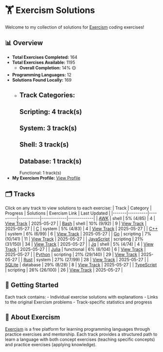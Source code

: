 # 🏋️ Exercism Solutions
Welcome to my collection of solutions for [Exercism](https://exercism.org/) coding
exercises!
## 📊 Overview
- **Total Exercises Completed:**
164
- **Total Exercises Available:**
1195
    - **Overall Completion:**
    14%
    🟡
- **Programming Languages:**
12
- **Solutions Found Locally:**
169
    - **Track Categories:**
        -
        Scripting:
        4
        track(s)
        -
        System:
        3
        track(s)
        -
        Shell:
        3
        track(s)
        -
        Database:
        1
        track(s)
        -
        Functional:
        1
        track(s)
- **My Exercism Profile:** [View Profile](https://exercism.org/profiles/princemuel)
## 🗂️ Tracks
Click on any track to view solutions to each exercise:
| Track | Category | Progress | Solutions | Exercism Link | Last Updated |
|-------|----------|----------|-----------|-------------|-------------|
    | [AWK](awk/README.md) |
    shell
    |
    5% (4/85)
    |
    4
    | [View Track](https://exercism.org/tracks/awk) |
    2025-05-27
    |
    | [Bash](bash/README.md) |
    shell
    |
    10% (9/92)
    |
    9
    | [View Track](https://exercism.org/tracks/bash) |
    2025-05-27
    |
    | [C](c/README.md) |
    system
    |
    5% (4/83)
    |
    4
    | [View Track](https://exercism.org/tracks/c) |
    2025-05-27
    |
    | [C++](cpp/README.md) |
    system
    |
    6% (6/99)
    |
    6
    | [View Track](https://exercism.org/tracks/cpp) |
    2025-05-27
    |
    | [Go](go/README.md) |
    scripting
    |
    7% (10/141)
    |
    11
    | [View Track](https://exercism.org/tracks/go) |
    2025-05-27
    |
    | [JavaScript](javascript/README.md) |
    scripting
    |
    21% (31/150)
    |
    34
    | [View Track](https://exercism.org/tracks/javascript) |
    2025-05-27
    |
    | [Jq](jq/README.md) |
    shell
    |
    5% (4/74)
    |
    4
    | [View Track](https://exercism.org/tracks/jq) |
    2025-05-27
    |
    | [Julia](julia/README.md) |
    functional
    |
    6% (6/104)
    |
    6
    | [View Track](https://exercism.org/tracks/julia) |
    2025-05-27
    |
    | [Python](python/README.md) |
    scripting
    |
    21% (29/140)
    |
    29
    | [View Track](https://exercism.org/tracks/python) |
    2025-05-27
    |
    | [Rust](rust/README.md) |
    system
    |
    27% (27/99)
    |
    28
    | [View Track](https://exercism.org/tracks/rust) |
    2025-05-27
    |
    | [SQLite](sqlite/README.md) |
    database
    |
    29% (8/28)
    |
    8
    | [View Track](https://exercism.org/tracks/sqlite) |
    2025-05-27
    |
    | [TypeScript](typescript/README.md) |
    scripting
    |
    26% (26/100)
    |
    26
    | [View Track](https://exercism.org/tracks/typescript) |
    2025-05-27
    |
## 🚀 Getting Started
Each track contains: - Individual exercise solutions with explanations - Links to
the original Exercism problems - Track-specific statistics and progress
## 📝 About Exercism
[Exercism](https://exercism.org/) is a free platform for learning programming
languages through practice exercises and mentorship. Each track provides a
structured path to learn a language with both concept exercises (teaching specific
concepts) and practice exercises (applying knowledge).
